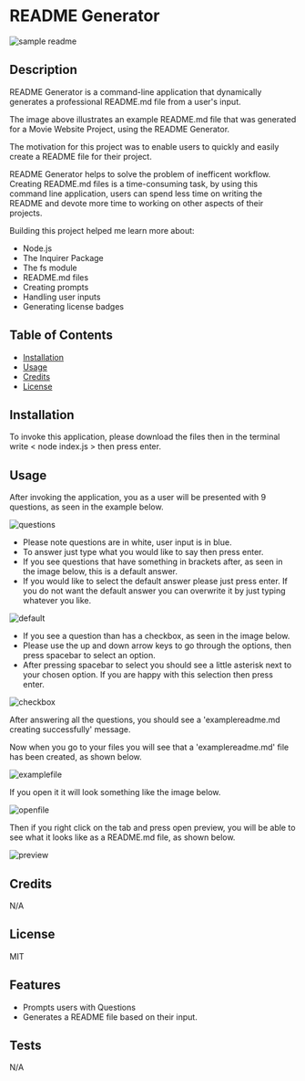 # README Generator
![sample readme](assets/images/sample.png)

## Description

README Generator is a command-line application that dynamically generates a professional README.md file from a user's input. 

The image above illustrates an example README.md file that was generated for a Movie Website Project, using the README Generator. 

The motivation for this project was to enable users to quickly and easily create a README file for their project. 

README Generator helps to solve the problem of inefficent workflow. Creating README.md files is a time-consuming task, by using this command line application, users can spend less time on writing the README and devote more time to working on other aspects of their projects. 

Building this project helped me learn more about: 
* Node.js
* The Inquirer Package
* The fs module
* README.md files
* Creating prompts
* Handling user inputs
* Generating license badges

## Table of Contents 

- [Installation](#installation)
- [Usage](#usage)
- [Credits](#credits)
- [License](#license)

## Installation

To invoke this application, please download the files then in the terminal write < node index.js > then press enter. 

## Usage

After invoking the application, you as a user will be presented with 9 questions, as seen in the example below.

![questions](assets/images/questions.png)

* Please note questions are in white, user input is in blue. 
* To answer just type what you would like to say then press enter. 
* If you see questions that have something in brackets after, as seen in the image below, this is a default answer. 
* If you would like to select the default answer please just press enter. If you do not want the default answer you can overwrite it by just typing whatever you like. 

![default](assets/images/default.png)

* If you see a question than has a checkbox, as seen in the image below. 
* Please use the up and down arrow keys to go through the options, then press spacebar to select an option. 
* After pressing spacebar to select you should see a little asterisk next to your chosen option. If you are happy with this selection then press enter. 

![checkbox](assets/images/checkbox.png)

After answering all the questions, you should see a 'examplereadme.md creating successfully' message. 

Now when you go to your files you will see that a 'examplereadme.md' file has been created, as shown below. 

![examplefile](assets/images/examplefile.png)

If you open it it will look something like the image below. 

![openfile](assets/images/open.png)

Then if you right click on the tab and press open preview, you will be able to see what it looks like as a README.md file, as shown below. 

![preview](assets/images/preview.png)

## Credits

N/A

## License

MIT

## Features

* Prompts users with Questions
* Generates a README file based on their input. 

## Tests
N/A
